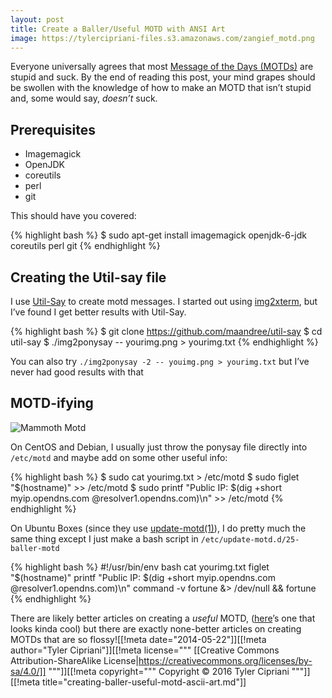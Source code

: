 ```yaml
---
layout: post
title: Create a Baller/Useful MOTD with ANSI Art
image: https://tylercipriani-files.s3.amazonaws.com/zangief_motd.png
---
```

Everyone universally agrees that most [Message of the Days (MOTDs)](http://linux.die.net/man/5/motd)
are stupid and suck. By the end of reading this post, your mind grapes should be swollen with the knowledge
of how to make an MOTD that isn&#8217;t stupid and, some would say, _doesn&#8217;t_
suck.

## Prerequisites

* Imagemagick
* OpenJDK
* coreutils
* perl
* git

This should have you covered:

{% highlight bash %}
$ sudo apt-get install imagemagick openjdk-6-jdk coreutils perl git
{% endhighlight %}

## Creating the Util-say file

I use [Util-Say](https://github.com/maandree/util-say) to create motd messages.
I started out using [img2xterm](https://github.com/rossy2401/img2xterm),
but I&#8217;ve found I get better results with Util-Say.

{% highlight bash %}
$ git clone https://github.com/maandree/util-say
$ cd util-say
$ ./img2ponysay -- yourimg.png > yourimg.txt
{% endhighlight %}

You can also try `./img2ponysay -2 -- youimg.png > yourimg.txt` but I&#8217;ve never had good results with that

## MOTD-ifying

![Mammoth Motd](https://tylercipriani-files.s3.amazonaws.com/mammoth_motd.png)

On CentOS and Debian, I usually just throw the ponysay file directly into `/etc/motd` and maybe add on some other useful info:

{% highlight bash %}
$ sudo cat yourimg.txt > /etc/motd
$ sudo figlet "$(hostname)" >> /etc/motd
$ sudo printf "Public IP: $(dig +short myip.opendns.com @resolver1.opendns.com)\n" >> /etc/motd
{% endhighlight %}

On Ubuntu Boxes (since they use [update-motd(1)](https://wiki.ubuntu.com/UpdateMotd)),
I do pretty much the same thing except I just make a bash
script in `/etc/update-motd.d/25-baller-motd`

{% highlight bash %}
#!/usr/bin/env bash
cat yourimg.txt
figlet "$(hostname)"
printf "Public IP: $(dig +short myip.opendns.com @resolver1.opendns.com)\n"
command -v fortune &> /dev/null && fortune
{% endhighlight %}

There are likely better articles on creating a _useful_ MOTD,
([here](http://www.mewbies.com/how_to_customize_your_console_login_message_tutorial.htm)&#8217;s
one that looks kinda cool) but there are exactly none-better articles on
creating MOTDs that are so flossy![[!meta date="2014-05-22"]][[!meta author="Tyler Cipriani"]][[!meta license="""
[[Creative Commons Attribution-ShareAlike License|https://creativecommons.org/licenses/by-sa/4.0/]]
"""]][[!meta copyright="""
Copyright &copy; 2016 Tyler Cipriani
"""]][[!meta title="creating-baller-useful-motd-ascii-art.md"]]